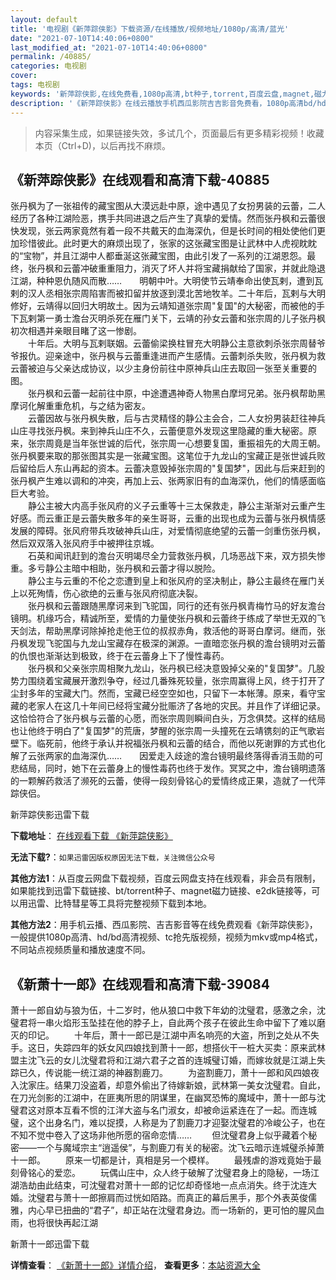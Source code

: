 ```yaml
---
layout: default
title: '电视剧《新萍踪侠影》下载资源/在线播放/视频地址/1080p/高清/蓝光'
date: "2021-07-10T14:40:06+0800"
last_modified_at: "2021-07-10T14:40:06+0800"
permalink: /40885/
categories: 电视剧
cover:
tags: 电视剧
keywords: '新萍踪侠影,在线免费看,1080p高清,bt种子,torrent,百度云盘,magnet,磁力链,迅雷下载资源'
description: '《新萍踪侠影》在线云播放手机西瓜影院吉吉影音免费看，1080p高清bd/hd未删减完整版和tc抢先枪版，mkv/mp4格式，附带bt/torrent种子、magnet/磁力链、百度云盘、网盘资源迅雷下载链接'
---
```


>内容采集生成，如果链接失效，多试几个，页面最后有更多精彩视频！收藏本页（Ctrl+D)，以后再找不麻烦。


## 《新萍踪侠影》在线观看和高清下载-40885

张丹枫为了一张祖传的藏宝图从大漠远赴中原，途中遇见了女扮男装的云蕾，二人经历了各种江湖险恶，携手共同进退之后产生了真挚的爱情。然而张丹枫和云蕾很快发现，张云两家竟然有着一段不共戴天的血海深仇，但是长时间的相处使他们更加珍惜彼此。此时更大的麻烦出现了，张家的这张藏宝图是让武林中人虎视眈眈的&ldquo;宝物”，并且江湖中人都垂涎这张藏宝图，由此引发了一系列的江湖恩怨。最终，张丹枫和云蕾冲破重重阻力，消灭了坏人并将宝藏捐献给了国家，并就此隐退江湖，种种恩仇随风而散……　　明朝中叶。大明使节云靖奉命出使瓦剌，遭到瓦剌的汉人丞相张宗周陷害而被扣留并放逐到漠北苦地牧羊。二十年后，瓦剌与大明修好，云靖得以回归大明故土。因为云靖知道张宗周"复国"的大秘密，而被他的手下瓦剌第一勇士澹台灭明杀死在雁门关下，云靖的孙女云蕾和张宗周的儿子张丹枫初次相遇并亲眼目睹了这一惨剧。<br />　　十年后。大明与瓦剌联姻。云蕾偷梁换柱冒充大明静公主意欲刺杀张宗周替爷爷报仇。迎亲途中，张丹枫与云蕾重逢进而产生感情。云蕾刺杀失败，张丹枫为救云蕾被迫与父亲达成协议，以少主身份前往中原神兵山庄去取回一张至关重要的图。<br />　　张丹枫和云蕾一起前往中原，中途遭遇神奇人物黑白摩坷兄弟。张丹枫帮助黑摩诃化解重重危机，与之结为密友。<br />　　云蕾因故与张丹枫失散，后与古灵精怪的静公主会合，二人女扮男装赶往神兵山庄寻找张丹枫。来到神兵山庄不久，云蕾便意外发现这里隐藏的重大秘密。原来，张宗周竟是当年张世诚的后代，张宗周一心想要复国，重振祖先的大周王朝。张丹枫要来取的那张图其实是一张藏宝图。这笔位于九龙山的宝藏正是张世诚兵败后留给后人东山再起的资本。云蕾决意毁掉张宗周的"复国梦"，因此与后来赶到的张丹枫产生难以调和的冲突，再加上云、张两家旧有的血海深仇，他们的情感面临巨大考验。<br />　　静公主被大内高手张风府的义子云重等十三太保救走，静公主渐渐对云重产生好感。而云重正是云蕾失散多年的亲生哥哥，云重的出现也成为云蕾与张丹枫情感发展的障碍。张风府带兵攻破神兵山庄，对爱情彻底绝望的云蕾一剑重伤张丹枫，然后双双落入张风府手中被押往京城。<br />　　石英和闻讯赶到的澹台灭明竭尽全力营救张丹枫，几场恶战下来，双方损失惨重。多亏静公主暗中相助，张丹枫和云蕾才得以脱险。<br />　　静公主与云重的不伦之恋遭到皇上和张风府的坚决制止，静公主最终在雁门关上以死殉情，伤心欲绝的云重与张风府彻底决裂。<br />　　张丹枫和云蕾跟随黑摩诃来到飞驼国，同行的还有张丹枫青梅竹马的好友澹台镜明。机缘巧合，精诚所至，爱情的力量使张丹枫和云蕾终于练成了举世无双的飞天剑法，帮助黑摩诃除掉抢走他王位的叔叔赤角，救活他的哥哥白摩诃。继而，张丹枫发现飞驼国与九龙山宝藏存在极深的渊源。一直暗恋张丹枫的澹台镜明对云蕾的仇恨也渐渐达到极致，终于在云蕾身上下了慢性毒药。<br />　　张丹枫和父亲张宗周相聚九龙山，张丹枫已经决意毁掉父亲的"复国梦"。几股势力围绕着宝藏展开激烈争夺，经过几番殊死较量，张宗周赢得上风，终于打开了尘封多年的宝藏大门。然而，宝藏已经空空如也，只留下一本帐薄。原来，看守宝藏的老家人在这几十年间已经将宝藏分批赈济了各地的灾民。并且作了详细记录。这恰恰符合了张丹枫与云蕾的心愿，而张宗周则瞬间白头，万念俱焚。这样的结局也让他终于明白了"复国梦"的荒唐，梦醒的张宗周一头撞死在云靖镌刻的正气歌岩壁下。临死前，他终于承认并祝福张丹枫和云蕾的结合，而他以死谢罪的方式也化解了云张两家的血海深仇&hellip;…　　因爱走入歧途的澹台镜明最终落得香消玉勋的可悲结局，同时，她下在云蕾身上的慢性毒药也终于发作。冥冥之中，澹台镜明遗落的一颗解药救活了濒死的云蕾，使得一段刻骨铭心的爱情终成正果，造就了一代萍踪侠侣。


新萍踪侠影迅雷下载

**下载地址**： [在线观看下载 《新萍踪侠影》](https://www.993dy.com//vod-detail-id-11447.html) 


**无法下载?**：`如果迅雷因版权原因无法下载，关注微信公众号 `

**其他方法1**：从百度云网盘下载视频，百度云网盘支持在线观看，非会员有限制，如果能找到迅雷下载链接、bt/torrent种子、magnet磁力链接、e2dk链接等，可以用迅雷、比特彗星等工具将完整视频下载到本地。

**其他方法2**：用手机云播、西瓜影院、吉吉影音等在线免费观看《新萍踪侠影》，一般提供1080p高清、hd/bd高清视频、tc抢先版视频，视频为mkv或mp4格式，不同站点视频质量和播放速度不同。


## 《新萧十一郎》在线观看和高清下载-39084

萧十一郎自幼与狼为伍，十二岁时，他从狼口中救下年幼的沈璧君，感激之余，沈璧君将一串火焰形玉坠挂在他的脖子上，自此两个孩子在彼此生命中留下了难以磨灭的印记。 　　十年后，萧十一郎已是江湖中声名响亮的大盗，所到之处从不失手。这日，失踪四年的妖女风四娘找到萧十一郎，想搭伙干一桩大买卖：原来武林盟主沈飞云的女儿沈璧君将和江湖六君子之首的连城璧订婚，而嫁妆就是江湖上失踪已久，传说能一统江湖的神器割鹿刀。 　　为盗割鹿刀，萧十一郎和风四娘夜入沈家庄。结果刀没盗着，却意外偷出了待嫁新娘，武林第一美女沈璧君。自此，在刀光剑影的江湖中，在匪夷所思的阴谋里，在幽冥恐怖的魔域中，萧十一郎与沈璧君这对原本互看不惯的江洋大盗与名门淑女，却被命运紧连在了一起。而连城璧，这个出身名门，难以捉摸，人称是为了割鹿刀才迎娶沈璧君的冷峻公子，也在不知不觉中卷入了这场非他所愿的宿命恋情…… 　　但沈璧君身上似乎藏着个秘密&mdash;—一个与魔域宗主“逍遥侯&rdquo;，与割鹿刀有关的秘密。沈飞云暗示连城璧杀掉萧十一郎。 　　原来一切都是计，真相是另一个模样。 　　最残虐的游戏竟始于最刻骨铭心的爱恋。 　　玩偶山庄中，众人终于破解了沈璧君身上的隐秘，一场江湖浩劫由此结束，可沈璧君对萧十一郎的记忆却奇怪地一点点消失。终于沈连大婚。沈璧君与萧十一郎擦肩而过恍如陌路。而真正的幕后黑手，那个外表英俊儒雅，内心早已扭曲的&ldquo;君子”，却正站在沈璧君身边。而一场新的，更可怕的腥风血雨，也将很快再起江湖


新萧十一郎迅雷下载

**详情查看**： [《新萧十一郎》详情介绍](/movie/39084/)， **查看更多**：[本站资源大全](/movie/t/all/)


